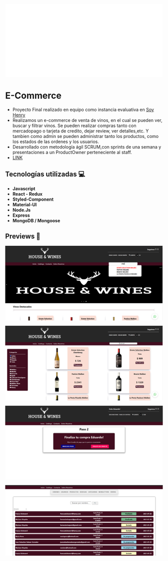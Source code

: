 <p align='left'>
    <img src='./images/LOGO.png' </img>
</p>

# E-Commerce
- Proyecto Final realizado en equipo como instancia evaluativa en [Soy Henry](https://www.soyhenry.com/) 
- Realizamos un e-commerce de venta de vinos, en el cual se pueden ver, buscar y filtrar vinos. Se pueden realizar compras tanto con mercadopago o tarjeta de credito, dejar review, ver detalles,etc. Y tambien como admin se pueden administrar tanto los productos, como los estados de las ordenes y los usuarios.
- Desarrollado con metodología ágil SCRUM,con sprints de una semana y presentaciones a un ProductOwner perteneciente al staff.
- [LINK](https://howclient.herokuapp.com/)

## Tecnologías utilizadas :computer: 

* __Javascript__
* __React - Redux__
* __Styled-Component__
* __Material-UI__
* __Node.Js__
* __Express__
* __MongoDB / Mongoose__
 

## Previews 🍷

<p align='left'>
    <img src='./images/home.png' </img>
</p>
<p align='left'>
    <img src='./images/catalogo.png' </img>
</p>
<p align='left'>
    <img src='./images/chekout.png' </img>
</p>
<p align='left'>
    <img src='./images/admin.png' </img>
</p>
